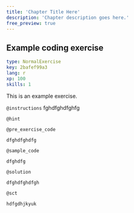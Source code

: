 ```yaml
---
title: 'Chapter Title Here'
description: 'Chapter description goes here.'
free_preview: true
---
```


## Example coding exercise

```yaml
type: NormalExercise
key: 2bafef99a3
lang: r
xp: 100
skills: 1
```

This is an example exercise.

`@instructions`
fghdfghdfghfg

`@hint`


`@pre_exercise_code`
```{r}
dfghdfghdfg
```

`@sample_code`
```{r}
dfghdfg
```

`@solution`
```{r}
dfghdfghdfgh
```

`@sct`
```{r}
hdfgdhjkyuk
```
